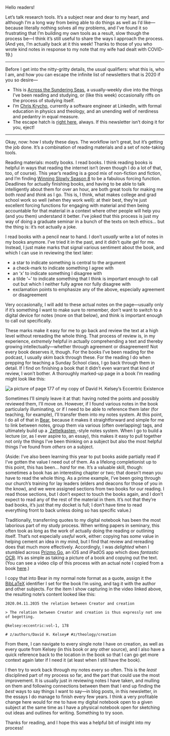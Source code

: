 Hello readers!

Let’s talk research tools. It’s a subject near and dear to my heart, and although I’m a long way from being able to do things as well as I’d like—because literally nothing solves all my problems, and I’ve found it so frustrating that I’m building my own tools as a result, slow though the process be—I think it’s still useful to share the ways I approach the process. (And yes, I’m actually back at it this week! Thanks to those of you who wrote kind notes in response to my note that my wife had dealt with COVID-19.)

---- 

Before I get into the nitty-gritty details, the usual qualifiers: what this is, who I am, and how you can escape the infinite list of newsletters that is 2020 if you so desire—

- This is [Across the Sundering Seas](https://buttondown.email/chriskrycho), a usually-weekly dive into the things I’ve been reading and studying, or (like this week) occasionally riffs on the process of studying itself.
- I’m [Chris Krycho](https://v5.chriskrycho.com), currently a software engineer at LinkedIn, with formal education in physics and theology, and an unending well of nerdiness and pedantry in equal measure.
- The escape hatch is [right here](%7B%7Bunsubscribe_url%7D%7D), always. If this newsletter isn’t doing it for you, eject!

---- 

Okay, now: how I study these days. The workflow isn’t great, but it’s getting the job done. It’s a combination of reading materials and a set of note-taking tools.

Reading materials: mostly books. I read books. I think reading books is helpful in ways that reading the internet isn’t (even though I do a lot of that, too, of course). This year’s reading is a good mix of non-fiction and fiction, and I’m finding [Winning Slowly Season 8](https://winningslowly.org/season-8.html) to be a fabulous forcing function. Deadlines for actually finishing books, and having to be able to talk intelligently about them for over an hour, are both great tools for making me both *read* and *think* as I go. This is, I think, what makes college and grad school work so well (when they work well): at their best, they’re just excellent forcing functions for engaging with material and then being accountable for that material in a context where other people will help you (and you them) understand it better. I’ve joked that this process is just my way of doing a graduate seminar in a bunch of the texts on tech ethics… but the thing is: it’s not actually a joke.

I read books with a pencil near to hand. I don’t *usually* write a lot of notes in my books anymore. I’ve tried it in the past, and it didn’t quite gel for me. Instead, I just make marks that signal various sentiment about the book, and which I can use in reviewing the text later:

- a star to indicate something is central to the argument
- a check-mark to indicate something I agree with
- an ‘x’ to indicate something I disagree with
- a tilde ‘~’ to indicate something that I think is important enough to call out but which I neither fully agree nor fully disagree with
- exclamation points to emphasize any of the above, especially agreement or disagreement

Very occasionally, I will add to these actual notes on the page—usually only if it’s something I want to make sure to remember, don’t want to switch to a digital device for notes (more on that below), and think is important enough to call out specifically.

These marks make it easy for me to go back and review the text at a high level without rereading the whole thing. That process of review is, in my experience, *extremely* helpful in actually comprehending a text and thereby growing intellectually—whether through agreement or disagreement! Not every book deserves it, though. For the books I’ve been reading for the podcast, I usually *skim* back through these. For the reading I do when prepping for teaching a Sunday School class, I go back through them in detail. If I find on finishing a book that it didn’t even warrant that kind of review, I won’t bother. A thoroughly marked-up page in a book I’m reading might look like this:

![a picture of page 177 of my copy of David H. Kelsey’s Eccentric Existence](https://cdn.chriskrycho.com/file/chriskrycho-com/newsletter/marked-up.jpeg)

Sometimes I’ll simply leave it at that: having noted the points and possibly reviewed them, I’ll move on. However, if I found various notes in the book particularly illuminating, or if I need to be able to reference them later (for teaching, for example), I’ll transfer them into my notes system. At this point, I do all of that in [Bear](https://bear.app), because it makes it straightforward and simple for me to link between notes, group them via various (often overlapping) tags, and ultimately build up a [ Zettelkasten ](https://v4.chriskrycho.com/2019/what-is-a-zettelkasten.html "from my blog: “What is a Zettelkasten?”")-style notes system. When I go to build a lecture (or, as I ever aspire to, an essay), this makes it easy to pull together not only the things I’ve been thinking on a subject but also the most helpful things I’ve found from *others* on a subject.

(Aside: I’ve also been learning this year to put books aside partially read if I’ve gotten the value I need out of them. As a lifelong completionist up to this point, this has been… *hard* for me. It’s a valuable skill, though: sometimes a book has an interesting chapter or two; that doesn’t mean you have to read the whole thing. As a prime example, I’ve been going through our church’s training for lay leaders (elders and deacons for those of you in the know), and we were assigned sections from two books for our reading. I read those sections, but I don’t expect to touch the books again, and I don’t expect to read any of the rest of the material in them. It’s not that they’re bad books, it’s just that my docket is full; I don’t have time to read everything front to back unless doing so has specific value.)

Traditionally, transferring quotes to my digital notebook has been the most laborious part of my study process. When writing papers in seminary, this often took as long as the work of actually doing the reading or outlining itself. That’s not especially *useful* work, either: copying has *some* value in helping cement an idea in my mind, but I find that review and rereading does that much more effectively. Accordingly, I was *delighted* when I stumbled across [Prizmo Go](https://apps.apple.com/us/app/prizmo-go-text-grabber/id1183367390), an iOS and iPadOS app which does *fantastic* [<abbr title="optical character recognition">OCR</abbr>](https://en.wikipedia.org/wiki/Optical_character_recognition). It’s as simple as taking a picture of a book and copying out the text. (You can see a video clip of this process with an actual note I copied from a book [here](https://cdn.chriskrycho.com/file/chriskrycho-com/newsletter/prizmo-go.mov).)

I copy that into Bear in my normal note format as a quote, assign it the [BibLaTeX](https://www.overleaf.com/learn/latex/Articles/Getting_started_with_BibLaTeX) identifier I set for the book I’m using, and tag it with the author and other subjects. For the item I show capturing in the video linked above, the resulting note’s content looked like this:

```plain
2020.04.11.2035 the relation between Creator and creation

> The relation between Creator and creation is thus expressly not one of begetting. 

@kelsey:eccentric:vol-1, 178

# z/authors/David H. Kelsey# #z/theology/creation
```

From there, I can navigate to every single note I have on creation, as well as every quote from Kelsey (in this book or any other source), and I also have a quick reference back to the location in the book so that I can go get more context again later if I need it (at least when I still have the book).

I then try to work back through my notes every so often. This is the *least* disciplined part of my process so far, and the part that could use the most improvement. It is usually just in reviewing notes I have taken, and mulling on them and following connections between them that I end up finding the *best* ways to say things I want to say—in blog posts, in this newsletter, in the essays I do manage to finish every few years. I think a very profitable change here would for me to have my digital notebook open to a given subject at the same time as I have a physical notebook open for sketching out ideas and outlines for writing. Something to try soon.

Thanks for reading, and I hope this was a helpful bit of insight into my process!
